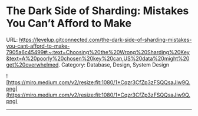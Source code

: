 # The Dark Side of Sharding: Mistakes You Can’t Afford to Make

URL: https://levelup.gitconnected.com/the-dark-side-of-sharding-mistakes-you-cant-afford-to-make-7905a6c45499#:~:text=Choosing%20the%20Wrong%20Sharding%20Key&text=A%20poorly%20chosen%20key%20can,US%20data%20might%20get%20overwhelmed.
Category: Database, Design, System Design

![https://miro.medium.com/v2/resize:fit:1080/1*Cqzr3CfZp3zFSQQsaJiw9Q.png](https://miro.medium.com/v2/resize:fit:1080/1*Cqzr3CfZp3zFSQQsaJiw9Q.png)

---